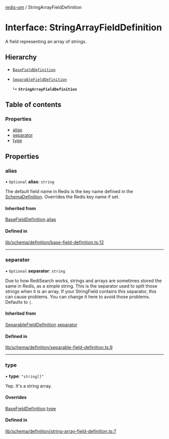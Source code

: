 [redis-om](../README.md) / StringArrayFieldDefinition

# Interface: StringArrayFieldDefinition

A field representing an array of strings.

## Hierarchy

- [`BaseFieldDefinition`](BaseFieldDefinition.md)

- [`SeparableFieldDefinition`](SeparableFieldDefinition.md)

  ↳ **`StringArrayFieldDefinition`**

## Table of contents

### Properties

- [alias](StringArrayFieldDefinition.md#alias)
- [separator](StringArrayFieldDefinition.md#separator)
- [type](StringArrayFieldDefinition.md#type)

## Properties

### alias

• `Optional` **alias**: `string`

The default field name in Redis is the key name defined in the
[SchemaDefinition](../README.md#schemadefinition). Overrides the Redis key name if set.

#### Inherited from

[BaseFieldDefinition](BaseFieldDefinition.md).[alias](BaseFieldDefinition.md#alias)

#### Defined in

[lib/schema/definition/base-field-definition.ts:12](https://github.com/redis/redis-om-node/blob/9268f6d/lib/schema/definition/base-field-definition.ts#L12)

___

### separator

• `Optional` **separator**: `string`

Due to how RediSearch works, strings and arrays are sometimes stored the same in Redis, as a
simple string. This is the separator used to split those strings when it is an array. If your
StringField contains this separator, this can cause problems. You can change it here to avoid
those problems. Defaults to `|`.

#### Inherited from

[SeparableFieldDefinition](SeparableFieldDefinition.md).[separator](SeparableFieldDefinition.md#separator)

#### Defined in

[lib/schema/definition/separable-field-definition.ts:9](https://github.com/redis/redis-om-node/blob/9268f6d/lib/schema/definition/separable-field-definition.ts#L9)

___

### type

• **type**: ``"string[]"``

Yep. It's a string array.

#### Overrides

[BaseFieldDefinition](BaseFieldDefinition.md).[type](BaseFieldDefinition.md#type)

#### Defined in

[lib/schema/definition/string-array-field-definition.ts:7](https://github.com/redis/redis-om-node/blob/9268f6d/lib/schema/definition/string-array-field-definition.ts#L7)
